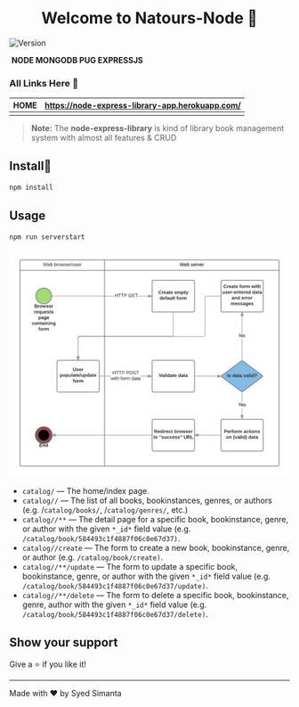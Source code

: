 <h1 align="center">Welcome to Natours-Node 👋</h1>
<p>
  <img alt="Version" src="https://img.shields.io/badge/version-1.0.0-blue.svg?cacheSeconds=2592000" />
</p>

[                         Library System]: https://node-express-library-app.herokuapp.com/

​                                                         **NODE MONGODB PUG EXPRESSJS**

### All Links Here :link:

| HOME | https://node-express-library-app.herokuapp.com/ |
| :--: | :---------------------------------------------: |
|      |                                                 |

> **Note:** The **node-express-library** is kind of library book management system with almost all features & CRUD

## Install:saxophone:

```sh
npm install
```

## Usage

```sh
npm run serverstart
```

![server](https://github.com/syedsimanta03/node-mepn-stack-app/blob/master/Web%20server%20form%20handling.png)

- `catalog/` — The home/index page.
- `catalog//` — The list of all books, bookinstances, genres, or authors (e.g. /`catalog/books/`, /`catalog/genres/`, etc.)
- `catalog//**` — The detail page for a specific book, bookinstance, genre, or author with the given `*_id*` field value (e.g. `/catalog/book/584493c1f4887f06c0e67d37)`.
- `catalog//create` — The form to create a new book, bookinstance, genre, or author (e.g. `/catalog/book/create)`.
- `catalog//**/update` — The form to update a specific book, bookinstance, genre, or author with the given `*_id*` field value (e.g. `/catalog/book/584493c1f4887f06c0e67d37/update)`.
- `catalog//**/delete` — The form to delete a specific book, bookinstance, genre, author with the given `*_id*` field value (e.g. `/catalog/book/584493c1f4887f06c0e67d37/delete)`.

## Show your support

Give a ⭐️ if you like it!

***
Made with ❤️ by Syed Simanta
